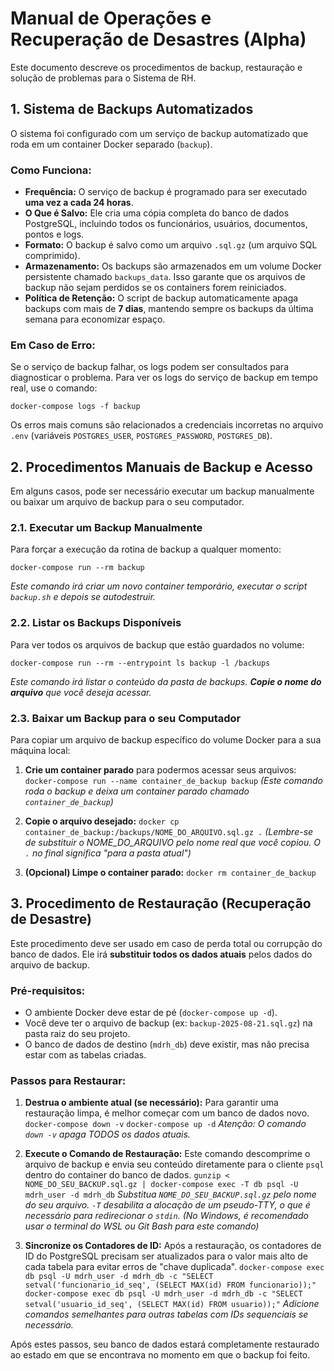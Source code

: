 # Manual de Operações e Recuperação de Desastres (Alpha)

Este documento descreve os procedimentos de backup, restauração e solução de problemas para o Sistema de RH.

## 1. Sistema de Backups Automatizados

O sistema foi configurado com um serviço de backup automatizado que roda em um container Docker separado (`backup`).

### Como Funciona:

- **Frequência:** O serviço de backup é programado para ser executado **uma vez a cada 24 horas**.
- **O Que é Salvo:** Ele cria uma cópia completa do banco de dados PostgreSQL, incluindo todos os funcionários, usuários, documentos, pontos e logs.
- **Formato:** O backup é salvo como um arquivo `.sql.gz` (um arquivo SQL comprimido).
- **Armazenamento:** Os backups são armazenados em um volume Docker persistente chamado `backups_data`. Isso garante que os arquivos de backup não sejam perdidos se os containers forem reiniciados.
- **Política de Retenção:** O script de backup automaticamente apaga backups com mais de **7 dias**, mantendo sempre os backups da última semana para economizar espaço.

### Em Caso de Erro:

Se o serviço de backup falhar, os logs podem ser consultados para diagnosticar o problema. Para ver os logs do serviço de backup em tempo real, use o comando:

`docker-compose logs -f backup`

Os erros mais comuns são relacionados a credenciais incorretas no arquivo `.env` (variáveis `POSTGRES_USER`, `POSTGRES_PASSWORD`, `POSTGRES_DB`).

## 2. Procedimentos Manuais de Backup e Acesso

Em alguns casos, pode ser necessário executar um backup manualmente ou baixar um arquivo de backup para o seu computador.

### 2.1. Executar um Backup Manualmente

Para forçar a execução da rotina de backup a qualquer momento:

`docker-compose run --rm backup`

*Este comando irá criar um novo container temporário, executar o script `backup.sh` e depois se autodestruir.*

### 2.2. Listar os Backups Disponíveis

Para ver todos os arquivos de backup que estão guardados no volume:

`docker-compose run --rm --entrypoint ls backup -l /backups`

*Este comando irá listar o conteúdo da pasta de backups. **Copie o nome do arquivo** que você deseja acessar.*

### 2.3. Baixar um Backup para o seu Computador

Para copiar um arquivo de backup específico do volume Docker para a sua máquina local:

1.  **Crie um container parado** para podermos acessar seus arquivos:
    `docker-compose run --name container_de_backup backup`
    *(Este comando roda o backup e deixa um container parado chamado `container_de_backup`)*

2.  **Copie o arquivo desejado:**
    `docker cp container_de_backup:/backups/NOME_DO_ARQUIVO.sql.gz .`
    *(Lembre-se de substituir o NOME_DO_ARQUIVO pelo nome real que você copiou. O `.` no final significa "para a pasta atual")*

3.  **(Opcional) Limpe o container parado:**
    `docker rm container_de_backup`

## 3. Procedimento de Restauração (Recuperação de Desastre)

Este procedimento deve ser usado em caso de perda total ou corrupção do banco de dados. Ele irá **substituir todos os dados atuais** pelos dados do arquivo de backup.

### Pré-requisitos:

-   O ambiente Docker deve estar de pé (`docker-compose up -d`).
-   Você deve ter o arquivo de backup (ex: `backup-2025-08-21.sql.gz`) na pasta raiz do seu projeto.
-   O banco de dados de destino (`mdrh_db`) deve existir, mas não precisa estar com as tabelas criadas.

### Passos para Restaurar:

1.  **Destrua o ambiente atual (se necessário):**
    Para garantir uma restauração limpa, é melhor começar com um banco de dados novo.
    `docker-compose down -v`
    `docker-compose up -d`
    *Atenção: O comando `down -v` apaga TODOS os dados atuais.*

2.  **Execute o Comando de Restauração:**
    Este comando descomprime o arquivo de backup e envia seu conteúdo diretamente para o cliente `psql` dentro do container do banco de dados.
    `gunzip < NOME_DO_SEU_BACKUP.sql.gz | docker-compose exec -T db psql -U mdrh_user -d mdrh_db`
    *Substitua `NOME_DO_SEU_BACKUP.sql.gz` pelo nome do seu arquivo.*
    *`-T` desabilita a alocação de um pseudo-TTY, o que é necessário para redirecionar o `stdin`.*
    *(No Windows, é recomendado usar o terminal do WSL ou Git Bash para este comando)*

3.  **Sincronize os Contadores de ID:**
    Após a restauração, os contadores de ID do PostgreSQL precisam ser atualizados para o valor mais alto de cada tabela para evitar erros de "chave duplicada".
    `docker-compose exec db psql -U mdrh_user -d mdrh_db -c "SELECT setval('funcionario_id_seq', (SELECT MAX(id) FROM funcionario));"`
    `docker-compose exec db psql -U mdrh_user -d mdrh_db -c "SELECT setval('usuario_id_seq', (SELECT MAX(id) FROM usuario));"`
    *Adicione comandos semelhantes para outras tabelas com IDs sequenciais se necessário.*

Após estes passos, seu banco de dados estará completamente restaurado ao estado em que se encontrava no momento em que o backup foi feito.